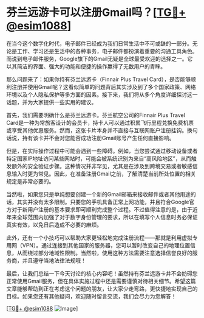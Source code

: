 # 芬兰远游卡可以注册Gmail吗？[[TG💪+ @esim1088](https://t.me/s/esim1088)]

在当今这个数字化时代，电子邮件已经成为我们日常生活中不可或缺的一部分。无论是工作、学习还是生活中的各种事务，电子邮件都扮演着重要的沟通工具角色。而说到电子邮件服务，Google旗下的Gmail无疑是全球最受欢迎的选择之一。它以其简洁的界面、强大的功能和便捷的操作赢得了无数用户的青睐。

那么问题来了：如果你持有芬兰远游卡（Finnair Plus Travel Card），是否能够顺利注册并使用Gmail呢？这看似简单的问题背后其实涉及到了多个国家政策、网络环境以及个人隐私保护等多方面的因素。接下来，我们将从多个角度详细探讨这一话题，并为大家提供一些实用的建议。

首先，我们需要明确什么是芬兰远游卡。芬兰航空公司的Finnair Plus Travel Card是一种为常旅客设计的会员卡，持卡人可以通过积累飞行里程兑换免费机票或享受其他优惠服务。然而，这张卡片本身并不直接与互联网账户注册挂钩。换句话说，持有该卡并不会对您能否成功注册Gmail账号产生任何直接影响。

但是，在实际操作过程中可能会遇到一些障碍。例如，当您尝试通过移动设备或者特定国家IP地址访问某些网站时，可能会被系统识别为来自“高风险地区”，从而触发额外的安全验证步骤。这种情况并非罕见，尤其是在涉及到跨境交易或者敏感信息输入时更为常见。因此，在准备注册Gmail之前，了解清楚当前所处位置的相关规定是非常必要的。

当然啦，如果您只是单纯想要创建一个新的Gmail邮箱来接收邮件或者其他用途的话，其实并没有太多限制。只要您的手机具备正常上网功能，并且符合Google官方对于新用户注册的基本要求即可顺利完成整个过程。不过值得注意的是，由于近年来全球范围内加强了对于数字身份管理的要求，所以在填写个人信息时务必保证真实有效，以免日后造成不必要的麻烦。

此外，还有一个小技巧可以帮助大家更轻松地完成注册流程——那就是利用虚拟专用网（VPN）。通过连接到其他国家的服务器，您可以暂时改变自己的地理位置信息，从而绕过部分地域性限制。当然啦，使用这种方法需要注意选择信誉良好的服务商，并且遵守当地法律法规哦！

最后，让我们总结一下今天讨论的核心内容吧！虽然持有芬兰远游卡并不会妨碍您正常使用Gmail服务，但在具体实施过程中还是需要谨慎对待相关细节。希望这篇文章能够帮助到正在考虑这个问题的朋友，让大家少走弯路，更快捷地实现自己的目标。如果您还有其他疑问，欢迎随时留言交流，我们会尽力为您解答！

[[TG💪+ @esim1088](https://t.me/s/esim1088) ![Image](https://i.postimg.cc/4NQfJmqS/Snipaste-2025-05-13-00-14-12.png)]